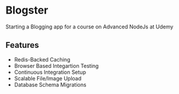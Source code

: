 # Blogster
Starting a Blogging app for a course on Advanced NodeJs at Udemy

## Features

- Redis-Backed Caching
- Browser Based Integartion Testing
- Continuous Integration Setup
- Scalable File/Image Upload
- Database Schema Migrations

